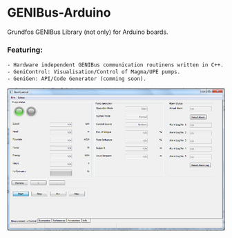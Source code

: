 GENIBus-Arduino
===============

Grundfos GENIBus Library (not only) for Arduino boards.

### Featuring:
	- Hardware independent GENIBus communication routinens written in C++.
	- GeniControl: Visualisation/Control of Magma/UPE pumps.
	- GeniGen: API/Code Generator (comming soon).


![Screenshot of GeniControl](doc/GeniControl.png)